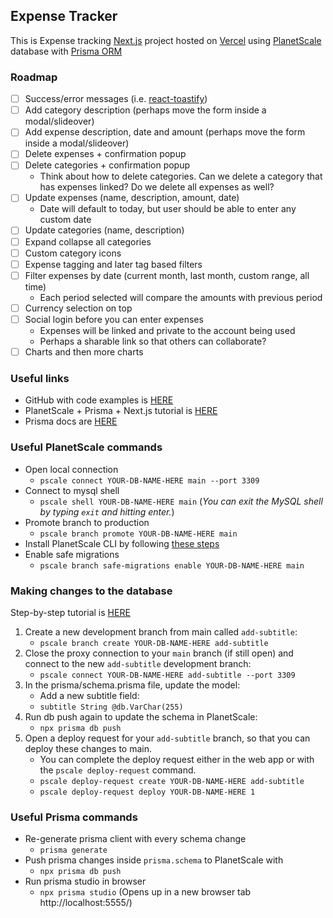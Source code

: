 ## Expense Tracker

This is Expense tracking [Next.js](https://nextjs.org/) project hosted on [Vercel](https://vercel.com/) using [PlanetScale](https://planetscale.com/) database with [Prisma ORM](https://www.prisma.io/)

### Roadmap

- [ ] Success/error messages (i.e. [react-toastify](https://fkhadra.github.io/react-toastify/introduction))
- [ ] Add category description (perhaps move the form inside a modal/slideover)
- [ ] Add expense description, date and amount (perhaps move the form inside a modal/slideover)
- [ ] Delete expenses + confirmation popup
- [ ] Delete categories + confirmation popup
  - Think about how to delete categories. Can we delete a category that has expenses linked? Do we delete all expenses as well?
- [ ] Update expenses (name, description, amount, date)
  - Date will default to today, but user should be able to enter any custom date
- [ ] Update categories (name, description)
- [ ] Expand collapse all categories
- [ ] Custom category icons
- [ ] Expense tagging and later tag based filters
- [ ] Filter expenses by date (current month, last month, custom range, all time)
  - Each period selected will compare the amounts with previous period
- [ ] Currency selection on top
- [ ] Social login before you can enter expenses
  - Expenses will be linked and private to the account being used
  - Perhaps a sharable link so that others can collaborate?
- [ ] Charts and then more charts

### Useful links

- GitHub with code examples is [HERE](https://github.com/leerob/leerob.io/blob/main/pages/api/views/index.ts)
- PlanetScale + Prisma + Next.js tutorial is [HERE](https://planetscale.com/blog/how-to-setup-next-js-with-prisma-and-planetscale)
- Prisma docs are [HERE](https://www.prisma.io/docs/concepts/components/prisma-client)

### Useful PlanetScale commands

- Open local connection
  - `pscale connect YOUR-DB-NAME-HERE main --port 3309`
- Connect to mysql shell
  - `pscale shell YOUR-DB-NAME-HERE main` (_You can exit the MySQL shell by typing `exit` and hitting enter._)
- Promote branch to production
  - `pscale branch promote YOUR-DB-NAME-HERE main`
- Install PlanetScale CLI by following [these steps](https://planetscale.com/docs/concepts/planetscale-environment-setup)
- Enable safe migrations
  - `pscale branch safe-migrations enable YOUR-DB-NAME-HERE main`

### Making changes to the database

Step-by-step tutorial is [HERE](https://planetscale.com/docs/prisma/automatic-prisma-migrations#execute-succeeding-prisma-migrations-in-planetscale)

1. Create a new development branch from main called `add-subtitle`:
   - `pscale branch create YOUR-DB-NAME-HERE add-subtitle`
2. Close the proxy connection to your `main` branch (if still open) and connect to the new `add-subtitle` development branch:
   - `pscale connect YOUR-DB-NAME-HERE add-subtitle --port 3309`
3. In the prisma/schema.prisma file, update the model:
   - Add a new subtitle field:
   - `subtitle String @db.VarChar(255)`
4. Run db push again to update the schema in PlanetScale:
   - `npx prisma db push`
5. Open a deploy request for your `add-subtitle` branch, so that you can deploy these changes to main.
   - You can complete the deploy request either in the web app or with the `pscale deploy-request` command.
   - `pscale deploy-request create YOUR-DB-NAME-HERE add-subtitle`
   - `pscale deploy-request deploy YOUR-DB-NAME-HERE 1`

### Useful Prisma commands

- Re-generate prisma client with every schema change
  - `prisma generate`
- Push prisma changes inside `prisma.schema` to PlanetScale with
  - `npx prisma db push`
- Run prisma studio in browser
  - `npx prisma studio` (Opens up in a new browser tab http://localhost:5555/)
